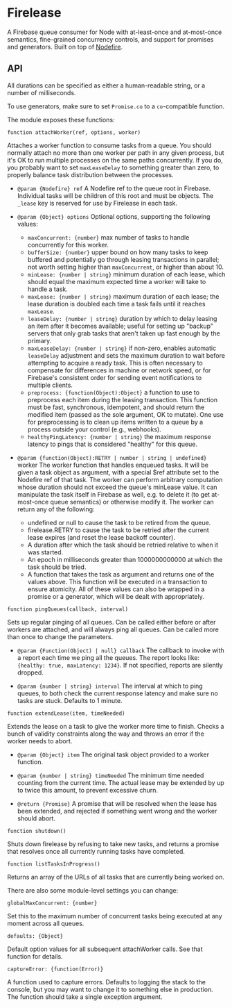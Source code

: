 Firelease
=========

A Firebase queue consumer for Node with at-least-once and at-most-once semantics, fine-grained concurrency controls, and support for promises and generators.  Built on top of [Nodefire](https://github.com/pkaminski/nodefire).

API
---

All durations can be specified as either a human-readable string, or a number of milliseconds.

To use generators, make sure to set `Promise.co` to a `co`-compatible function.

The module exposes these functions:

```function attachWorker(ref, options, worker)```

Attaches a worker function to consume tasks from a queue.  You should normally attach no more
than one worker per path in any given process, but it's OK to run multiple processes on the same
paths concurrently.  If you do, you probably want to set `maxLeaseDelay` to something greater
than zero, to properly balance task distribution between the processes.

* `@param {Nodefire} ref` A Nodefire ref to the queue root in Firebase.  Individual tasks will be
  children of this root and must be objects.  The `_lease` key is reserved for use by
  Firelease in each task.

* `@param {Object} options` Optional options, supporting the following values:
  * `maxConcurrent: {number}` max number of tasks to handle concurrently for this worker.
  * `bufferSize: {number}` upper bound on how many tasks to keep buffered and potentially go
    through leasing transactions in parallel; not worth setting higher than `maxConcurrent`,
    or higher than about 10.
  * `minLease: {number | string}` minimum duration of each lease, which should equal the maximum
    expected time a worker will take to handle a task.
  * `maxLease: {number | string}` maximum duration of each lease; the lease duration is doubled each
    time a task fails until it reaches `maxLease`.
  * `leaseDelay: {number | string}` duration by which to delay leasing an item after it becomes
    available; useful for setting up "backup" servers that only grab tasks that aren't taken up fast
    enough by the primary.
  * `maxLeaseDelay: {number | string}` if non-zero, enables automatic `leaseDelay` adjustment and
    sets the maximum duration to wait before attempting to acquire a ready task.  This is often
    necessary to compensate for differences in machine or network speed, or for Firebase's
    consistent order for sending event notifications to multiple clients.
  * `preprocess: {function(Object):Object}` a function to use to preprocess each item during the
    leasing transaction.  This function must be fast, synchronous, idempotent, and should return the
    modified item (passed as the sole argument, OK to mutate).  One use for preprocessing is to
    clean up items written to a queue by a process outside your control (e.g., webhooks).
  * `healthyPingLatency: {number | string}` the maximum response latency to pings that is considered
    "healthy" for this queue.

* `@param {function(Object):RETRY | number | string | undefined}` worker The worker function that
  handles enqueued tasks.  It will be given a task object as argument, with a special $ref attribute
  set to the Nodefire ref of that task.  The worker can perform arbitrary computation whose duration
  should not exceed the queue's minLease value.  It can manipulate the task itself in Firebase as
  well, e.g. to delete it (to get at-most-once queue semantics) or otherwise modify it.  The worker
  can return any of the following:
  * undefined or null to cause the task to be retired from the queue.
  * firelease.RETRY to cause the task to be retried after the current lease expires (and reset the
    lease backoff counter).
  * A duration after which the task should be retried relative to when it was started.
  * An epoch in milliseconds greater than 1000000000000 at which the task should be tried.
  * A function that takes the task as argument and returns one of the values above.  This function
    will be executed in a transaction to ensure atomicity.
  All of these values can also be wrapped in a promise or a generator, which will be dealt with
  appropriately.


```function pingQueues(callback, interval)```

Sets up regular pinging of all queues.  Can be called either before or after workers are attached,
and will always ping all queues.  Can be called more than once to change the parameters.

* `@param {Function(Object) | null} callback` The callback to invoke with a report each time we ping
  all the queues.  The report looks like: `{healthy: true, maxLatency: 1234}`.  If not
  specified, reports are silently dropped.

* `@param {number | string} interval` The interval at which to ping queues, to both check the
  current response latency and make sure no tasks are stuck.  Defaults to 1 minute.


```function extendLease(item, timeNeeded)```

Extends the lease on a task to give the worker more time to finish.  Checks a bunch of validity
constraints along the way and throws an error if the worker needs to abort.

 * `@param {Object} item` The original task object provided to a worker function.

 * `@param {number | string} timeNeeded` The minimum time needed counting from the current time.
   The actual lease may be extended by up to twice this amount, to prevent excessive churn.

 * `@return {Promise}` A promise that will be resolved when the lease has been extended, and
   rejected if something went wrong and the worker should abort.


```function shutdown()```

Shuts down firelease by refusing to take new tasks, and returns a promise that resolves once all currently running tasks have completed.

```function listTasksInProgress()```

Returns an array of the URLs of all tasks that are currently being worked on.

There are also some module-level settings you can change:

```globalMaxConcurrent: {number}```

Set this to the maximum number of concurrent tasks being executed at any moment across all queues.

```defaults: {Object}```

Default option values for all subsequent attachWorker calls.  See that function for details.

```captureError: {function(Error)}```

A function used to capture errors.  Defaults to logging the stack to the console, but you may want to change it to something else in production.  The function should take a single exception argument.
